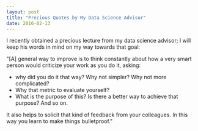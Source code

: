 ```yaml
---
layout: post
title: "Precious Quotes by My Data Science Advisor"
date: 2016-02-13
---
```


I recently obtained a precious lecture from my data science advisor; I will keep his words in mind on my way towards that goal:

"[A] general way to improve is to think constantly about how a very smart person would criticize your work as you do it, asking: 

- why did you do it that way? Why not simpler? Why not more complicated? 
- Why that metric to evaluate yourself? 
- What is the purpose of this? Is there a better way to achieve that purpose? And so on. 

It also helps to solicit that kind of feedback from your colleagues. In this way you learn to make things bulletproof."